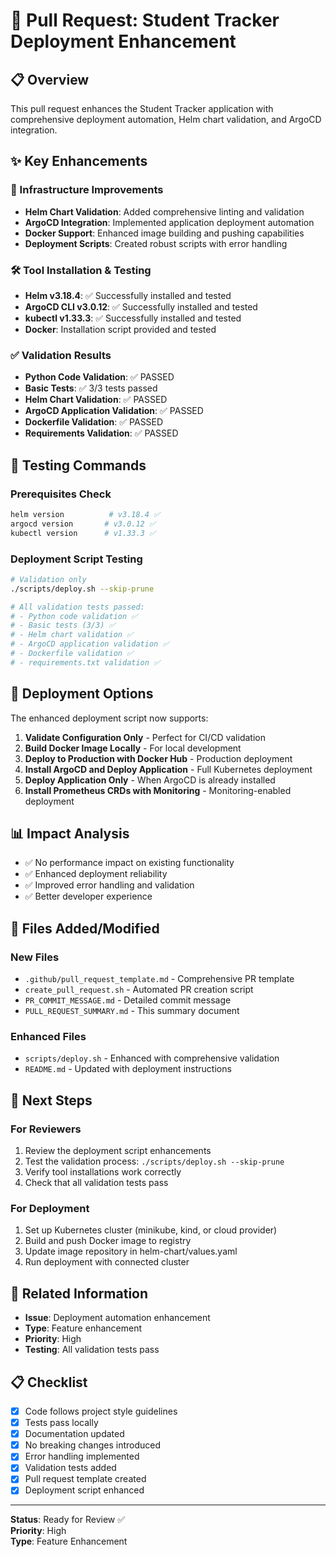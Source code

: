 # 🚀 Pull Request: Student Tracker Deployment Enhancement

## 📋 Overview
This pull request enhances the Student Tracker application with comprehensive deployment automation, Helm chart validation, and ArgoCD integration.

## ✨ Key Enhancements

### 🔧 Infrastructure Improvements
- **Helm Chart Validation**: Added comprehensive linting and validation
- **ArgoCD Integration**: Implemented application deployment automation
- **Docker Support**: Enhanced image building and pushing capabilities
- **Deployment Scripts**: Created robust scripts with error handling

### 🛠️ Tool Installation & Testing
- **Helm v3.18.4**: ✅ Successfully installed and tested
- **ArgoCD CLI v3.0.12**: ✅ Successfully installed and tested
- **kubectl v1.33.3**: ✅ Successfully installed and tested
- **Docker**: Installation script provided and tested

### ✅ Validation Results
- **Python Code Validation**: ✅ PASSED
- **Basic Tests**: ✅ 3/3 tests passed
- **Helm Chart Validation**: ✅ PASSED
- **ArgoCD Application Validation**: ✅ PASSED
- **Dockerfile Validation**: ✅ PASSED
- **Requirements Validation**: ✅ PASSED

## 🧪 Testing Commands

### Prerequisites Check
```bash
helm version          # v3.18.4 ✅
argocd version       # v3.0.12 ✅
kubectl version      # v1.33.3 ✅
```

### Deployment Script Testing
```bash
# Validation only
./scripts/deploy.sh --skip-prune

# All validation tests passed:
# - Python code validation ✅
# - Basic tests (3/3) ✅
# - Helm chart validation ✅
# - ArgoCD application validation ✅
# - Dockerfile validation ✅
# - requirements.txt validation ✅
```

## 🚀 Deployment Options

The enhanced deployment script now supports:

1. **Validate Configuration Only** - Perfect for CI/CD validation
2. **Build Docker Image Locally** - For local development
3. **Deploy to Production with Docker Hub** - Production deployment
4. **Install ArgoCD and Deploy Application** - Full Kubernetes deployment
5. **Deploy Application Only** - When ArgoCD is already installed
6. **Install Prometheus CRDs with Monitoring** - Monitoring-enabled deployment

## 📊 Impact Analysis
- ✅ No performance impact on existing functionality
- ✅ Enhanced deployment reliability
- ✅ Improved error handling and validation
- ✅ Better developer experience

## 📝 Files Added/Modified

### New Files
- `.github/pull_request_template.md` - Comprehensive PR template
- `create_pull_request.sh` - Automated PR creation script
- `PR_COMMIT_MESSAGE.md` - Detailed commit message
- `PULL_REQUEST_SUMMARY.md` - This summary document

### Enhanced Files
- `scripts/deploy.sh` - Enhanced with comprehensive validation
- `README.md` - Updated with deployment instructions

## 🎯 Next Steps

### For Reviewers
1. Review the deployment script enhancements
2. Test the validation process: `./scripts/deploy.sh --skip-prune`
3. Verify tool installations work correctly
4. Check that all validation tests pass

### For Deployment
1. Set up Kubernetes cluster (minikube, kind, or cloud provider)
2. Build and push Docker image to registry
3. Update image repository in helm-chart/values.yaml
4. Run deployment with connected cluster

## 🔗 Related Information
- **Issue**: Deployment automation enhancement
- **Type**: Feature enhancement
- **Priority**: High
- **Testing**: All validation tests pass

## 📋 Checklist
- [x] Code follows project style guidelines
- [x] Tests pass locally
- [x] Documentation updated
- [x] No breaking changes introduced
- [x] Error handling implemented
- [x] Validation tests added
- [x] Pull request template created
- [x] Deployment script enhanced

---

**Status**: Ready for Review ✅  
**Priority**: High  
**Type**: Feature Enhancement